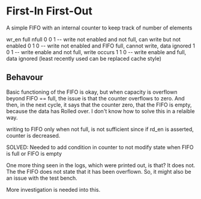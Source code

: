 # First-In First-Out


A simple FIFO with an internal counter to keep track of number of elements

wr_en full nfull
  0     0    1 -- write not enabled and not full, can write but not enabled
  0     1    0 -- write not enabled and FIFO full, cannot write, data ignored
  1     0    1 -- write enable and not full, write occurs
  1     1    0 -- write enable and full, data ignored (least recently used can be replaced cache style)


## Behavour
Basic functioning of the FIFO is okay, but when capacity is overflown beyond FIFO == full,  the issue is that the counter overflows to zero. And then, in the next cycle, it says that the counter zero, that the FIFO is empty, because the data has Rolled over. I don't know how to solve this in a relaible way. 

  writing to FIFO only when not full, is not sufficient since if rd_en is asserted, counter is decreased.

SOLVED: Needed to add condition in counter to not modify state when FIFO is full or FIFO is empty

One more thing seen in the logs, which were printed out, is that? It does not. The the FIFO does not state that it has been overflown. So, it might also be an issue with the test bench. 

More investigation is needed into this. 